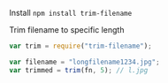 Install `npm install trim-filename`

Trim filename to specific length

```javascript
var trim = require("trim-filename");

var filename = "longfilename1234.jpg";
var trimmed = trim(fn, 5); // l.jpg
```


